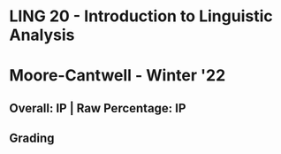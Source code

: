 # LING 20 - Introduction to Linguistic Analysis

# Moore-Cantwell - Winter '22

## Overall: IP | Raw Percentage: IP

## Grading

